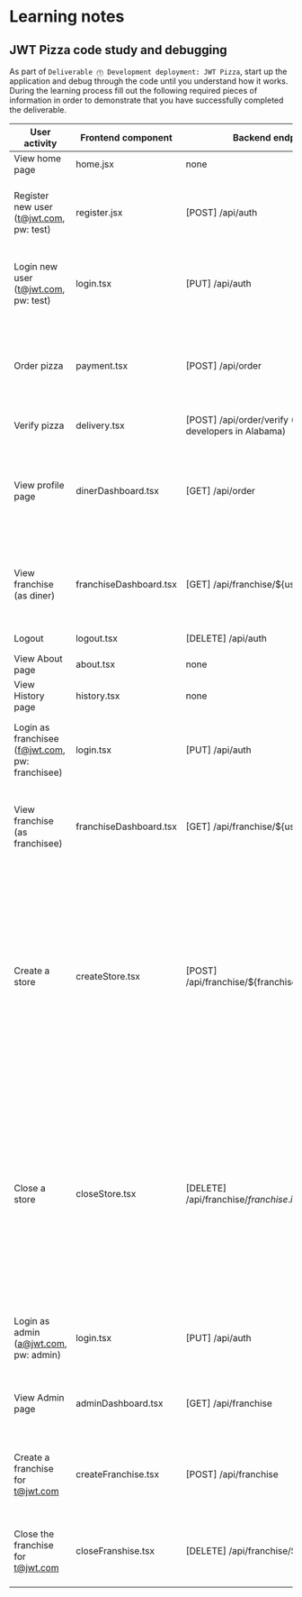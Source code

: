 # Learning notes

## JWT Pizza code study and debugging

As part of `Deliverable ⓵ Development deployment: JWT Pizza`, start up the application and debug through the code until you understand how it works. During the learning process fill out the following required pieces of information in order to demonstrate that you have successfully completed the deliverable.

| User activity                                       | Frontend component | Backend endpoints | Database SQL |
| --------------------------------------------------- | ------------------ | ----------------- | ------------ |
| View home page                                      | home.jsx           | none              | none         |
| Register new user<br/>(t@jwt.com, pw: test)         | register.jsx       | [POST] /api/auth  | INSERT INTO user (name, email, password) VALUES (?, ?, ?)<br/>INSERT INTO userRole (userId, role, objectId) VALUES (?, ?, ?)             |
| Login new user<br/>(t@jwt.com, pw: test)            | login.tsx          | [PUT] /api/auth   | SELECT * FROM user WHERE email='?'<br/>SELECT * FROM userRole WHERE userId=?<br/>INSERT INTO auth (token, userId) VALUES (?, ?)             |
| Order pizza                                         | payment.tsx        | [POST] /api/order | INSERT INTO dinerOrder (dinerId, franchiseId, storeId, date) VALUES (?, ?, ?, now())<br/>INSERT INTO orderItem (orderId, menuId, description, price) VALUES (?, ?, ?, ?)             |
| Verify pizza                                        | delivery.tsx       | [POST] /api/order/verify (Send to developers in Alabama)    | none             |
| View profile page                                   | dinerDashboard.tsx | [GET] /api/order  | SELECT id, franchiseId, storeId, date FROM dinerOrder WHERE dinerId=? LIMIT ${offset},${config.db.listPerPage}<br/>SELECT id, menuId, description, price FROM orderItem WHERE orderId=?             |
| View franchise<br/>(as diner)                       | franchiseDashboard.tsx| [GET] /api/franchise/${user.id} | SELECT objectId FROM userRole WHERE role='franchisee' AND userId=?<br/>SELECT id, name FROM franchise WHERE id in (${franchiseIds.join(',')})             |
| Logout                                              | logout.tsx         | [DELETE] /api/auth | DELETE FROM auth WHERE token=?             |
| View About page                                     | about.tsx          | none                  | none             |
| View History page                                   | history.tsx        | none                  | none             |
| Login as franchisee<br/>(f@jwt.com, pw: franchisee) | login.tsx          | [PUT] /api/auth   | SELECT * FROM user WHERE email='?'<br/>SELECT * FROM userRole WHERE userId=?<br/>INSERT INTO auth (token, userId) VALUES (?, ?)             |
| View franchise<br/>(as franchisee)                  | franchiseDashboard.tsx       | [GET] /api/franchise/${user.id}                  | SELECT objectId FROM userRole WHERE role='franchisee' AND userId=?<br/>SELECT id, name FROM franchise WHERE id in (${franchiseIds.join(',')})             |
| Create a store                                      | createStore.tsx    | [POST] /api/franchise/${franchise.id}/store                  | SELECT u.id, u.name, u.email FROM userRole AS ur JOIN user AS u ON u.id=ur.userId WHERE ur.objectId=? AND ur.role='franchisee'`<br/>SELECT s.id, s.name, COALESCE(SUM(oi.price), 0) AS totalRevenue FROM dinerOrder AS do JOIN orderItem AS oi ON do.id=oi.orderId RIGHT JOIN store AS s ON s.id=do.storeId WHERE s.franchiseId=? GROUP BY s.id<br/>INSERT INTO store (franchiseId, name) VALUES (?, ?)             |
| Close a store                                       | closeStore.tsx          | [DELETE] /api/franchise/${franchise.id}/store/${store.id}                 | SELECT u.id, u.name, u.email FROM userRole AS ur JOIN user AS u ON u.id=ur.userId WHERE ur.objectId=? AND ur.role='franchisee'<br/>SELECT s.id, s.name, COALESCE(SUM(oi.price), 0) AS totalRevenue FROM dinerOrder AS do JOIN orderItem AS oi ON do.id=oi.orderId RIGHT JOIN store AS s ON s.id=do.storeId WHERE s.franchiseId=? GROUP BY s.id<br/>DELETE FROM store WHERE franchiseId=? AND id=?             |
| Login as admin<br/>(a@jwt.com, pw: admin)           | login.tsx     | [PUT] /api/auth                  | SELECT * FROM user WHERE email='?'<br/>SELECT * FROM userRole WHERE userId=?<br/>INSERT INTO auth (token, userId) VALUES (?, ?)              |
| View Admin page                                     | adminDashboard.tsx | [GET] /api/franchise     | SELECT id, name FROM franchise<br/>SELECT id, name FROM store WHERE franchiseId=?             |
| Create a franchise for t@jwt.com                    | createFranchise.tsx | [POST] /api/franchise    | SELECT id, name FROM user WHERE email=?<br/>INSERT INTO franchise (name) VALUES (?)<br/>INSERT INTO userRole (userId, role, objectId) VALUES (?, ?, ?)              |
| Close the franchise for t@jwt.com                   | closeFranshise.tsx | [DELETE] /api/franchise/${franchise.id}    | DELETE FROM store WHERE franchiseId=?<br/>DELETE FROM userRole WHERE objectId=?<br/>DELETE FROM franchise WHERE id=?<br/>             |
